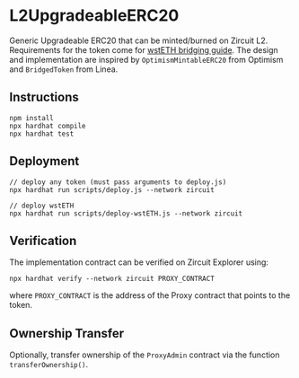 # L2UpgradeableERC20

Generic Upgradeable ERC20 that can be minted/burned on Zircuit L2.
Requirements for the token come for [wstETH bridging guide](https://docs.lido.fi/token-guides/wsteth-bridging-guide).
The design and implementation are inspired by `OptimismMintableERC20` from Optimism and `BridgedToken` from Linea.

## Instructions

```
npm install
npx hardhat compile
npx hardhat test
```

## Deployment

```
// deploy any token (must pass arguments to deploy.js)
npx hardhat run scripts/deploy.js --network zircuit

// deploy wstETH
npx hardhat run scripts/deploy-wstETH.js --network zircuit
```

## Verification

The implementation contract can be verified on Zircuit Explorer using:

```
npx hardhat verify --network zircuit PROXY_CONTRACT
```

where `PROXY_CONTRACT` is the address of the Proxy contract that points to the token.

## Ownership Transfer

Optionally, transfer ownership of the `ProxyAdmin` contract via the function `transferOwnership()`.